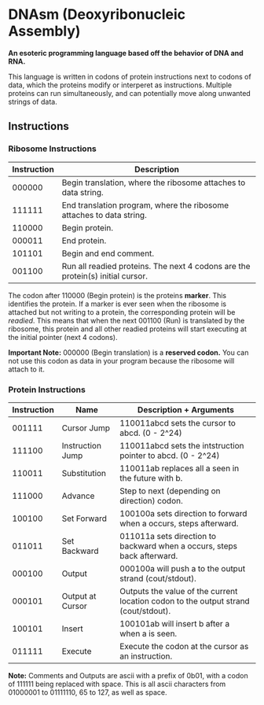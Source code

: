 # DNAsm (Deoxyribonucleic Assembly)

**An esoteric programming language based off the behavior of DNA and RNA.**

This language is written in codons of protein instructions next to codons of data, which the proteins modify or interperet as instructions. Multiple proteins can run simultaneously, and can potentially move along unwanted strings of data.

## Instructions

### Ribosome Instructions

| Instruction | Description |
|-------------|-------------|
| 000000      | Begin translation, where the ribosome attaches to data string. |
| 111111      | End translation program, where the ribosome attaches to data string. |
| 110000      | Begin protein. |
| 000011      | End protein. |
| 101101      | Begin and end comment. |
| 001100     | Run all readied proteins. The next 4 codons are the protein(s) initial cursor. |

The codon after 110000 (Begin protein) is the proteins **marker**. This identifies the protein. If a marker is ever seen when the ribosome is attached but not writing to a protein, the corresponding protein will be *readied*. This means that when the next 001100 (Run) is translated by the ribosome, this protein and all other readied proteins will start executing at the initial pointer (next 4 codons).

**Important Note:** 000000 (Begin translation) is a **reserved codon.** You can not use this codon as data in your program because the ribosome will attach to it.

### Protein Instructions

| Instruction | Name | Description + Arguments |
|-------------|------|-------------------------|
| 001111      | Cursor Jump | 110011abcd sets the cursor to abcd. (0 - 2^24) |
| 111100      | Instruction Jump | 110011abcd sets the intstruction pointer to abcd. (0 - 2^24) |
| 110011      | Substitution | 110011ab replaces all a seen in the future with b. |
| 111000      | Advance | Step to next (depending on direction) codon. |
| 100100      | Set Forward | 100100a sets direction to forward when a occurs, steps afterward. |
| 011011      | Set Backward | 011011a sets direction to backward when a occurs, steps back afterward. |
| 000100      | Output | 000100a will push a to the output strand (cout/stdout). |
| 000101      | Output at Cursor | Outputs the value of the current location codon to the output strand (cout/stdout). |
| 100101      | Insert | 100101ab will insert b after a when a is seen. |
| 011111      | Execute | Execute the codon at the cursor as an instruction. |

**Note:** Comments and Outputs are ascii with a prefix of 0b01, with a codon of 111111 being replaced with space. This is all ascii characters from 01000001 to 01111110, 65 to 127, as well as space.